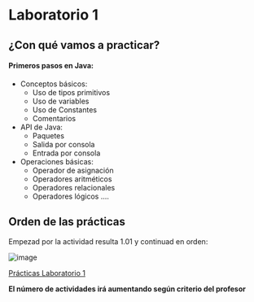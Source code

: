 # Laboratorio 1
## ¿Con qué vamos a practicar?
#### Primeros pasos en Java:
- Conceptos básicos:
  - Uso de tipos primitivos
  - Uso de variables
  - Uso de Constantes
  - Comentarios
- API de Java:
  - Paquetes
  - Salida por consola
  - Entrada por consola
- Operaciones básicas:
  - Operador de asignación
  - Operadores aritméticos
  - Operadores relacionales
  - Operadores lógicos
....

## Orden de las prácticas
Empezad por la actividad resulta 1.01 y continuad en orden:

![image](https://user-images.githubusercontent.com/91023374/133965194-155a902d-f871-4e0d-a742-7e72c3eb81c8.png)

[Prácticas Laboratorio 1](Programacion/Lab1/)


**El número de actividades irá aumentando según criterio del profesor**

